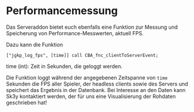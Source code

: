 # Performancemessung

Das Serveraddon bietet euch ebenfalls eine Funktion zur Messung und Speicherung von Performance-Messwerten, aktuell FPS.

Dazu kann die Funktion
```SQF
["jgkp_log_fps", [time]] call CBA_fnc_clientToServerEvent;
```

time (int): Zeit in Sekunden, die geloggt werden.

Die Funktion loggt während der angegebenen Zeitspanne von `time` Sekunden die FPS aller Spieler, der headless clients sowie des Servers und speichert das Ergebnis in der Datenbank. Bei Interesse an den Daten kann Sk3y kontaktiert werden, der für uns eine Visualisierung der Rohdaten geschrieben hat!